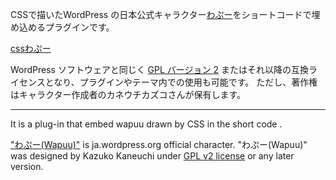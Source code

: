 CSSで描いたWordPress の日本公式キャラクター[わぷー](https://ja.wordpress.org/about-wp-ja/wapuu/)をショートコードで埋め込めるプラグインです。

[cssわぷー](https://github.com/mismith0227/csswapuu)

WordPress ソフトウェアと同じく [GPL バージョン 2](http://www.gnu.org/licenses/gpl-2.0.html) またはそれ以降の互換ライセンスとなり、プラグインやテーマ内での使用も可能です。
ただし、著作権はキャラクター作成者のカネウチカズコさんが保有します。

---
It is a plug-in that embed wapuu drawn by CSS in the short code .

["わぷー(Wapuu)"](https://ja.wordpress.org/about-wp-ja/wapuu/) is ja.wordpress.org official character. "わぷー(Wapuu)" was designed by Kazuko Kaneuchi under [GPL v2 license](http://www.gnu.org/licenses/gpl-2.0.html) or any later version.
